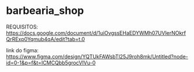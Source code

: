 # barbearia_shop


REQUISITOS: https://docs.google.com/document/d/1uiOvgssEHaEDYWMh07UVlerNOkrfQrRExp0Yqmub4qA/edit?tab=t.0




link do figma: https://www.figma.com/design/YQTUkFAWsbTl25J9roh8mk/Untitled?node-id=0-1&p=f&t=ICMCQbb5grocVIVu-0
